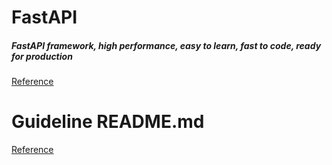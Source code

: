 # FastAPI

##### FastAPI framework, high performance, easy to learn, fast to code, ready for production 

[Reference](https://github.com/tiangolo/fastapi)

# Guideline README.md
[Reference](https://help.github.com/en/github/writing-on-github/basic-writing-and-formatting-syntax)